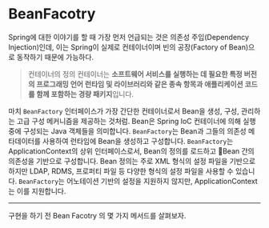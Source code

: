 # BeanFacotry

Spring에 대한 이야기를 할 때 가장 먼저 언급되는 것은 의존성 주입(Dependency Injection)인데, 이는 Spring이 실제로 컨테이너이며 빈의 공장(Factory of Bean)으로 동작하기 때문에 가능하다.

> 컨테이너의 정의 컨테이너는 **소프트웨어 서비스를 실행하는 데 필요한 특정 버전의 프로그래밍 언어 런타임 및 라이브러리와 같은 종속 항목과 애플리케이션 코드를 함께 포함하는 경량 패키지**입니다.

 마치 `BeanFactory` 인터페이스가 가장 간단한 컨테이너로서 Bean을 생성, 구성, 관리하는 고급 구성 메커니즘을 제공하는 것처럼. Bean은 Spring IoC 컨테이너에 의해 실행 중에 구성되는 Java 객체들을 의미합니다. `BeanFactory`는 Bean과 그들의 의존성 메타데이터를 사용하여 런타임에 Bean을 생성하고 구성합니다. `BeanFactory`는 ApplicationContext의 상위 인터페이스로서, Bean의 정의를 로드하고 Bean 간의 의존성을 기반으로 구성합니다. Bean 정의는 주로 XML 형식의 설정 파일을 기반으로 하지만 LDAP, RDMS, 프로퍼티 파일 등 다양한 형식의 설정 파일을 사용할 수 있습니다. `BeanFactory`는 어노테이션 기반의 설정을 지원하지 않지만, ApplicationContext는 이를 지원합니다.

<hr>

구현을 하기 전 Bean Facotry 의 몇 가지 메서드를 살펴보자. 

